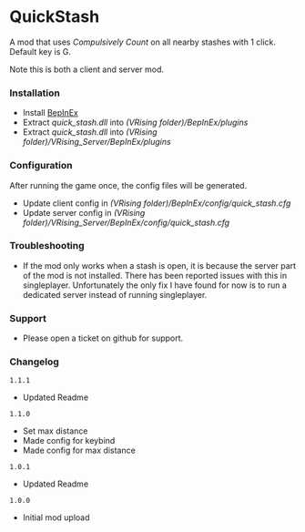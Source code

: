 # QuickStash

A mod that uses _Compulsively Count_ on all nearby stashes with 1 click.  
Default key is G.

Note this is both a client and server mod.

### Installation

- Install [BepInEx](https://v-rising.thunderstore.io/package/BepInEx/BepInExPack_V_Rising/)
- Extract _quick_stash.dll_ into _(VRising folder)/BepInEx/plugins_
- Extract _quick_stash.dll_ into _(VRising folder)/VRising_Server/BepInEx/plugins_

### Configuration

After running the game once, the config files will be generated.

- Update client config in _(VRising folder)/BepInEx/config/quick_stash.cfg_
- Update server config in _(VRising folder)/VRising_Server/BepInEx/config/quick_stash.cfg_

### Troubleshooting

- If the mod only works when a stash is open, it is because the server part of the mod is not installed. There has been reported issues with this in singleplayer. Unfortunately the only fix I have found for now is to run a dedicated server instead of running singleplayer.

### Support

- Please open a ticket on github for support.

### Changelog

`1.1.1`

- Updated Readme

`1.1.0`

- Set max distance
- Made config for keybind
- Made config for max distance

`1.0.1`

- Updated Readme

`1.0.0`

- Initial mod upload
